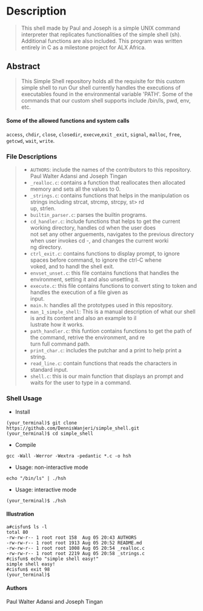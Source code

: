 # Description

>This shell made by Paul and Joseph is a simple UNIX command interpreter that replicates 
>functionalities of the simple shell (sh). Additional functions are also included. 
>This program was written entirely in C as a milestone project for ALX Africa.


## Abstract
>This Simple Shell repository holds all the requisite for this custom simple shell to run
>Our shell currently handles the executions of executables found in the environmental variable 'PATH'.
>Some of the commands that our custom shell supports include /bin/ls, pwd, env, etc.

#### Some of the allowed functions and system calls
```access```, ```chdir```, ```close```, ```closedir```, ```execve```,```exit```
```_exit```, ```signal```, ```malloc```, ```free```, ```getcwd```, ```wait```, ```write```.


### File Descriptions

> * ```AUTHORS```: include the names of the contributors to this repository.
Paul Walter Adansi and Joseph Tingan
> * ```_realloc.c```: contains a function that reallocates then allocated memory and sets all the values to 0.
> * ```_strings.c```: contains functions that helps in the manipulation os strings including strcat, strcmp, strcpy, st> rd\
> up, strlen.
> * ```builtin_parser.c```: parses the builtin programs.
> * ```cd_handler.c```: include functions that helps to get the current working directory, handles cd when the user does \
> not set any other arguements, navigates to the previous directory when user invokes cd -, and changes the current worki\
> ng directory.
> * ```ctrl_exit.c```: contains functions to display prompt, to ignore spaces before command, to ignore the ctrl-C whene\
> voked, and to handl the shell exit.
> * ```envset_unset.c```: this file contains functions that handles the environment, setting it and also unsetting it.
> * ```execute.c```: this file contains functions to convert sting to token and handles the execution of a file given as \
> input.
> * ```main.h```: handles all the prototypes used in this repository.
> * ```man_1_simple_shell```: This is a manual description of what our shell is and its content and also an example to il\
> lustrate how it works.
> * ```path_handler.c```: this funtion contains functions to get the path of the command, retrive the environment, and re\
> turn full command path.
> * ```print_char.c```: includes the putchar and a print to help print a string.
> * ```read_line.c```: contain functions that reads the characters in standard input.
> * ```shell.c```: this is our main function that displays an prompt and waits for the user to type in a command.


### Shell Usage
* Install
```
(your_terminal)$ git clone https://github.com/DennisWanjeri/simple_shell.git
(your_terminal)$ cd simple_shell
```
* Compile
```
gcc -Wall -Werror -Wextra -pedantic *.c -o hsh
```
* Usage: non-interactive mode
```
echo "/bin/ls" | ./hsh
```
* Usage: interactive mode
```
(your_terminal)$ ./hsh
```

#### Illustration
```
a#cisfun$ ls -l                                                                                                         total 80
-rw-rw-r-- 1 root root 158  Aug 05 20:43 AUTHORS
-rw-rw-r-- 1 root root 1913 Aug 05 20:52 README.md
-rw-rw-r-- 1 root root 1008 Aug 05 20:54 _realloc.c
-rw-rw-r-- 1 root root 2219 Aug 05 20:58 _strings.c
#cisfun$ echo "simple shell easy!"
simple shell easy!
#cisfun$ exit 98
(your_terminal)$
```
#### Authors
Paul Walter Adansi and Joseph Tingan